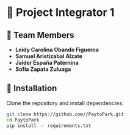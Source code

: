 # 🌟 Project Integrator 1  

## 👥 Team Members  
- **Leidy Carolina Obando Figueroa**  
- **Samuel Aristizabal Alzate**  
- **Jaider España Paternina**  
- **Sofia Zapata Zuluaga**  


## 📌 Installation  
Clone the repository and install dependencies:  
```bash
git clone https://github.com//PaytoPark.git
cd PaytoPark
pip install -r requirements.txt
